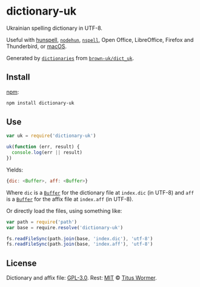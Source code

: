 # dictionary-uk

Ukrainian spelling dictionary in UTF-8.

Useful with [hunspell][], [`nodehun`][nodehun], [`nspell`][nspell],
Open Office, LibreOffice, Firefox and Thunderbird, or [macOS][].

Generated by [`dictionaries`][dictionaries] from
[`brown-uk/dict_uk`][source].

## Install

[npm][]:

```sh
npm install dictionary-uk
```

## Use

```js
var uk = require('dictionary-uk')

uk(function (err, result) {
  console.log(err || result)
})
```

Yields:

```js
{dic: <Buffer>, aff: <Buffer>}
```

Where `dic` is a [`Buffer`][buffer] for the dictionary file at `index.dic` (in
UTF-8) and `aff` is a [`Buffer`][buffer] for the affix file at `index.aff` (in
UTF-8).

Or directly load the files, using something like:

```js
var path = require('path')
var base = require.resolve('dictionary-uk')

fs.readFileSync(path.join(base, 'index.dic'), 'utf-8')
fs.readFileSync(path.join(base, 'index.aff'), 'utf-8')
```

## License

Dictionary and affix file: [GPL-3.0](https://github.com/wooorm/dictionaries/blob/main/dictionaries/uk/license).
Rest: [MIT][] © [Titus Wormer][home].

[hunspell]: https://hunspell.github.io

[nodehun]: https://github.com/nathanjsweet/nodehun

[nspell]: https://github.com/wooorm/nspell

[macos]: https://github.com/wooorm/dictionaries#macos

[source]: https://github.com/brown-uk/dict_uk

[npm]: https://docs.npmjs.com/cli/install

[dictionaries]: https://github.com/wooorm/dictionaries

[mit]: https://github.com/wooorm/dictionaries/blob/main/license

[buffer]: https://nodejs.org/api/buffer.html#buffer_buffer

[home]: https://wooorm.com

